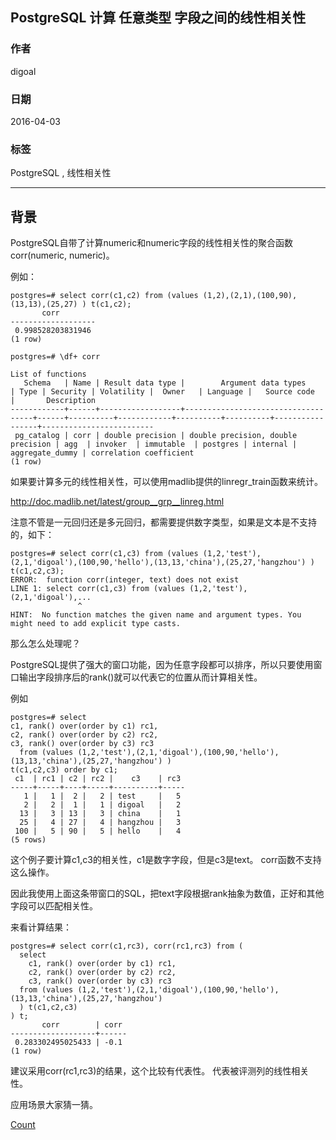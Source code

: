 ## PostgreSQL 计算 任意类型 字段之间的线性相关性  
                                                                                                                      
### 作者                                                                                                                          
digoal                                                                                                                          
                                                                                                                      
### 日期                                                                                                                          
2016-04-03                                                                                                                     
                                                                                                                      
### 标签                                                                                                                          
PostgreSQL , 线性相关性                                                
                                                                                                                      
----                                                                                                                          
                               
## 背景      
PostgreSQL自带了计算numeric和numeric字段的线性相关性的聚合函数corr(numeric, numeric)。    
  
例如：    
  
```  
postgres=# select corr(c1,c2) from (values (1,2),(2,1),(100,90),(13,13),(25,27) ) t(c1,c2);  
       corr          
-------------------  
 0.998528203831946  
(1 row)  
  
postgres=# \df+ corr  
                                                                             List of functions  
   Schema   | Name | Result data type |        Argument data types         | Type | Security | Volatility |  Owner   | Language |   Source code   |       Description         
------------+------+------------------+------------------------------------+------+----------+------------+----------+----------+-----------------+-------------------------  
 pg_catalog | corr | double precision | double precision, double precision | agg  | invoker  | immutable  | postgres | internal | aggregate_dummy | correlation coefficient  
(1 row)  
```  
  
如果要计算多元的线性相关性，可以使用madlib提供的linregr_train函数来统计。    
  
http://doc.madlib.net/latest/group__grp__linreg.html    
  
注意不管是一元回归还是多元回归，都需要提供数字类型，如果是文本是不支持的，如下：    
  
```  
postgres=# select corr(c1,c3) from (values (1,2,'test'),(2,1,'digoal'),(100,90,'hello'),(13,13,'china'),(25,27,'hangzhou') ) t(c1,c2,c3);  
ERROR:  function corr(integer, text) does not exist  
LINE 1: select corr(c1,c3) from (values (1,2,'test'),(2,1,'digoal'),...  
               ^  
HINT:  No function matches the given name and argument types. You might need to add explicit type casts.  
```  
  
那么怎么处理呢？    
  
PostgreSQL提供了强大的窗口功能，因为任意字段都可以排序，所以只要使用窗口输出字段排序后的rank()就可以代表它的位置从而计算相关性。    
  
例如    
  
```  
postgres=# select   
c1, rank() over(order by c1) rc1,   
c2, rank() over(order by c2) rc2,   
c3, rank() over(order by c3) rc3   
  from (values (1,2,'test'),(2,1,'digoal'),(100,90,'hello'),(13,13,'china'),(25,27,'hangzhou') )   
t(c1,c2,c3) order by c1;   
 c1  | rc1 | c2 | rc2 |    c3    | rc3   
-----+-----+----+-----+----------+-----  
   1 |   1 |  2 |   2 | test     |   5  
   2 |   2 |  1 |   1 | digoal   |   2  
  13 |   3 | 13 |   3 | china    |   1  
  25 |   4 | 27 |   4 | hangzhou |   3  
 100 |   5 | 90 |   5 | hello    |   4  
(5 rows)  
```  
  
这个例子要计算c1,c3的相关性，c1是数字字段，但是c3是text。 corr函数不支持这么操作。    
  
因此我使用上面这条带窗口的SQL，把text字段根据rank抽象为数值，正好和其他字段可以匹配相关性。  
  
来看计算结果：    
  
```  
postgres=# select corr(c1,rc3), corr(rc1,rc3) from (  
  select   
    c1, rank() over(order by c1) rc1,   
    c2, rank() over(order by c2) rc2,   
    c3, rank() over(order by c3) rc3   
  from (values (1,2,'test'),(2,1,'digoal'),(100,90,'hello'),(13,13,'china'),(25,27,'hangzhou')   
  ) t(c1,c2,c3)   
) t;  
       corr        | corr   
-------------------+------  
 0.283302495025433 | -0.1  
(1 row)  
```  
  
建议采用corr(rc1,rc3)的结果，这个比较有代表性。 代表被评测列的线性相关性。     
  
应用场景大家猜一猜。    
                                                      
[Count](http://info.flagcounter.com/h9V1)                                                                                                                          
                                                                        
                                                                    

